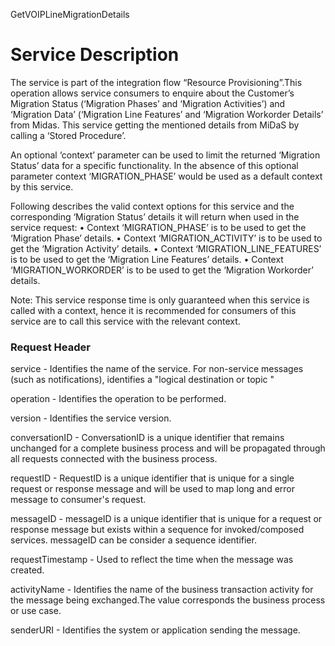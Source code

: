 GetVOIPLineMigrationDetails

Service Description
===================

The service is part of the integration flow “Resource Provisioning”.This operation allows service consumers to enquire about the Customer’s Migration Status (‘Migration Phases’ and ‘Migration Activities’) and ‘Migration Data’ (‘Migration Line Features’ and ‘Migration Workorder Details’ from Midas. This service getting the mentioned details from MiDaS by calling a ‘Stored Procedure’.

An optional ‘context’ parameter can be used to limit the returned ‘Migration Status’ data for a specific functionality. In the absence of this optional parameter context ‘MIGRATION_PHASE’ would be used as a default context by this service.

Following describes the valid context options for this service and the corresponding ‘Migration Status’ details it will return when used in the service request:
    • Context ‘MIGRATION_PHASE’ is to be used to get the ‘Migration Phase’ details.
    • Context ‘MIGRATION_ACTIVITY’ is to be used to get the ‘Migration Activity’ details.
    • Context ‘MIGRATION_LINE_FEATURES’ is to be used to get the ‘Migration Line Features’ details.
    • Context ‘MIGRATION_WORKORDER’ is to be used to get the ‘Migration Workorder’ details.

Note: This service response time is only guaranteed when this service is called with a context, hence it is recommended for consumers of this service are to call this service with the relevant context.

### Request Header

  
service - Identifies the name of the service. For non-service messages (such as notifications), identifies a "logical destination or topic "
  
operation - Identifies the operation to be performed.

 version - Identifies the service version.
  
  conversationID - ConversationID is a unique identifier that remains unchanged for a complete business process and will be propagated  through all requests connected  with the business process.

  requestID - RequestID is a unique identifier that is unique for a single request or response message and will be used to map long and error message to consumer's request.
  
  messageID - messageID is a unique identifier that is unique for a request or response message but exists within a sequence for invoked/composed services. messageID can be consider a sequence identifier.
  
  requestTimestamp - Used to reflect the time when the message was created.

  activityName - Identifies the name of the business transaction activity for the message being exchanged.The value corresponds the business process or use case.

  senderURI - Identifies the system or application sending the message.
